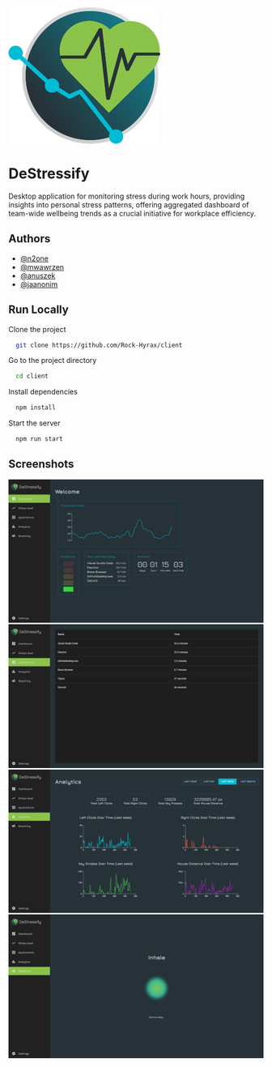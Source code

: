 <img src="docs/logo.png" width="300">

# DeStressify

Desktop application for monitoring stress during work hours, providing insights into personal stress patterns, offering
aggregated dashboard of team-wide wellbeing trends as a crucial initiative for workplace efficiency.

## Authors

- [@n2one](https://github.com/n2oneProgrammer)
- [@mwawrzen](https://github.com/mwawrzen)
- [@anuszek](https://github.com/anuszek)
- [@jaanonim](https://github.com/jaanonim)


## Run Locally

Clone the project

```bash
  git clone https://github.com/Rock-Hyrax/client
```

Go to the project directory

```bash
  cd client
```

Install dependencies

```bash
  npm install
```

Start the server

```bash
  npm run start
```

## Screenshots

![Main Page](docs/main.png)
![Applications Page](docs/applications.png)
![Analytics Page](docs/analytics.png)
![Breathing](docs/breathing.png)


